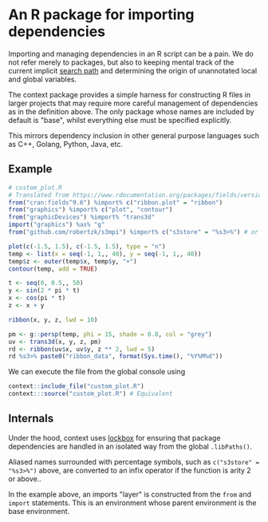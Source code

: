 # An R package for importing dependencies

Importing and managing dependencies in an R script can be a pain. We do not refer merely
to packages, but also to keeping mental track of the current implicit [search path](http://stat.ethz.ch/R-manual/R-devel/library/base/html/search.html)
and determining the origin of unannotated local and global variables.

The context package provides a simple harness for constructing R files in larger
projects that may require more careful management of dependencies as in
the definition above. The only package whose names are included by 
default is "base", whilst everything else must be specified explicitly.

This mirrors dependency inclusion in other general purpose languages such as
C++, Golang, Python, Java, etc.

## Example

```r
# custom_plot.R
# Translated from https://www.rdocumentation.org/packages/fields/versions/9.6/topics/ribbon.plot
from("cran:fields^9.6") %import% c("ribbon.plot" = "ribbon")
from("graphics") %import% c("plot", "contour")
from("graphicDevices") %import% "trans3d"
import("graphics") %as% "g"
from("github.com/robertzk/s3mpi") %import% c("s3store" = "%s3>%") # or %import% "s3store" %as% "%s3>%"

plot(c(-1.5, 1.5), c(-1.5, 1.5), type = "n")
temp <- list(x = seq(-1, 1,, 40), y = seq(-1, 1,, 40))
temp$z <- outer(temp$x, temp$y, "+")
contour(temp, add = TRUE)

t <- seq(0, 0.5,, 50)
y <- sin(2 * pi * t)
x <- cos(pi * t)
z <- x + y

ribbon(x, y, z, lwd = 10)

pm <- g::persp(temp, phi = 15, shade = 0.8, col = "grey") 
uv <- trans3d(x, y, z, pm)
rd <- ribbon(uv$x, uv$y, z ** 2, lwd = 5)
rd %s3>% paste0("ribbon_data", format(Sys.time(), "%Y%M%d"))
```

We can execute the file from the global console using

```r
context::include_file("custom_plot.R")
context:::source("custom_plot.R") # Equivalent
```

## Internals

Under the hood, context uses [lockbox](https://github.com/robertzk/lockbox) for ensuring
that package dependencies are handled in an isolated way from the global `.libPaths()`.

Aliased names surrounded with percentage symbols, such as `c("s3store" = "%s3>%")` above,
are converted to an infix operator if the function is arity 2 or above..

In the example above, an imports "layer" is constructed from the `from` and `import`
statements. This is an environment whose parent environment is the base environment.
